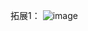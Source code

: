 拓展1：
![image](https://raw.githubusercontent.com/silenceLoomo/photo/master/lab3/%E6%8B%93%E5%B1%951.jpg)

